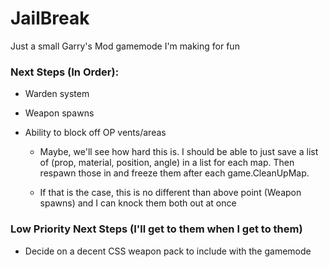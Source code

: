 # JailBreak

Just a small Garry's Mod gamemode I'm making for fun

### Next Steps (In Order):

- Warden system

- Weapon spawns

- Ability to block off OP vents/areas

  - Maybe, we'll see how hard this is. I should be able to just save a list of (prop, material, position, angle) in a list for each map. Then respawn those in and freeze them after each game.CleanUpMap.

  - If that is the case, this is no different than above point (Weapon spawns) and I can knock them both out at once

### Low Priority Next Steps (I'll get to them when I get to them)

- Decide on a decent CSS weapon pack to include with the gamemode
